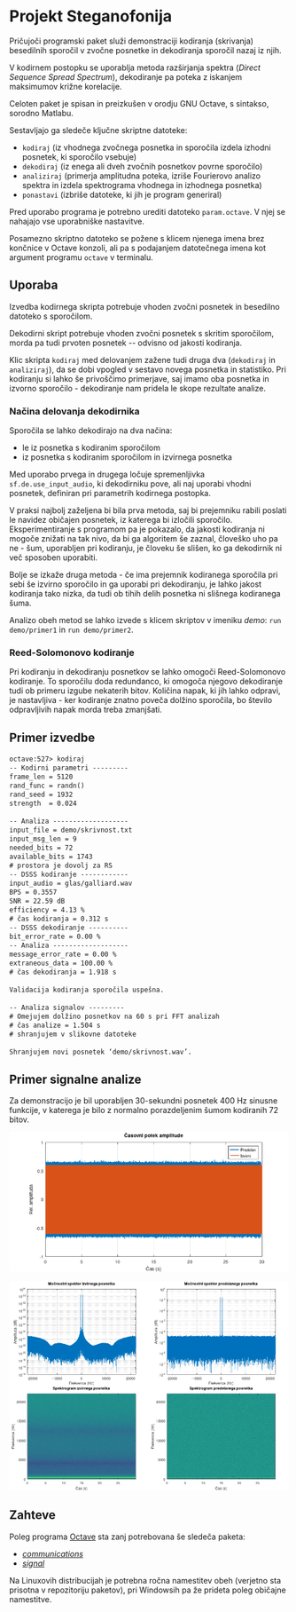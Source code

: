 # Projekt Steganofonija

Pričujoči programski paket služi demonstraciji kodiranja (skrivanja) besedilnih sporočil v zvočne posnetke in dekodiranja sporočil nazaj iz njih.

V kodirnem postopku se uporablja metoda razširjanja spektra (*Direct Sequence Spread Spectrum*), dekodiranje pa poteka z iskanjem maksimumov križne korelacije.

Celoten paket je spisan in preizkušen v orodju GNU Octave, s sintakso, sorodno Matlabu.

Sestavljajo ga sledeče ključne skriptne datoteke:

- `kodiraj` (iz vhodnega zvočnega posnetka in sporočila izdela izhodni posnetek, ki sporočilo vsebuje)
- `dekodiraj` (iz enega ali dveh zvočnih posnetkov povrne sporočilo)
- `analiziraj` (primerja amplitudna poteka, izriše Fourierovo analizo spektra in izdela spektrograma vhodnega in izhodnega posnetka)
- `ponastavi` (izbriše datoteke, ki jih je program generiral)

Pred uporabo programa je potrebno urediti datoteko `param.octave`. V njej se nahajajo vse uporabniške nastavitve.

Posamezno skriptno datoteko se požene s klicem njenega imena brez končnice v Octave konzoli, ali pa s podajanjem datotečnega imena kot argument programu `octave` v terminalu.


## Uporaba

Izvedba kodirnega skripta potrebuje vhoden zvočni posnetek in besedilno datoteko s sporočilom.

Dekodirni skript potrebuje vhoden zvočni posnetek s skritim sporočilom, morda pa tudi prvoten posnetek -- odvisno od jakosti kodiranja.

Klic skripta `kodiraj` med delovanjem zažene tudi druga dva (`dekodiraj` in `analiziraj`), da se dobi vpogled v sestavo novega posnetka in statistiko. Pri kodiranju si lahko še privoščimo primerjave, saj imamo oba posnetka in izvorno sporočilo - dekodiranje nam pridela le skope rezultate analize.

### Načina delovanja dekodirnika

Sporočila se lahko dekodirajo na dva načina:

- le iz posnetka s kodiranim sporočilom
- iz posnetka s kodiranim sporočilom in izvirnega posnetka

Med uporabo prvega in drugega ločuje spremenljivka `sf.de.use_input_audio`, ki dekodirniku pove, ali naj uporabi vhodni posnetek, definiran pri parametrih kodirnega postopka.

V praksi najbolj zaželjena bi bila prva metoda, saj bi prejemniku rabili poslati le navidez običajen posnetek, iz katerega bi izločili sporočilo. Eksperimentiranje s programom pa je pokazalo, da jakosti kodiranja ni mogoče znižati na tak nivo, da bi ga algoritem še zaznal, človeško uho pa ne - šum, uporabljen pri kodiranju, je človeku še slišen, ko ga dekodirnik ni več sposoben uporabiti.

Bolje se izkaže druga metoda - če ima prejemnik kodiranega sporočila pri sebi še izvirno sporočilo in ga uporabi pri dekodiranju, je lahko jakost kodiranja tako nizka, da tudi ob tihih delih posnetka ni slišnega kodiranega šuma.

Analizo obeh metod se lahko izvede s klicem skriptov v imeniku *demo*: `run demo/primer1` in `run demo/primer2`.

### Reed-Solomonovo kodiranje

Pri kodiranju in dekodiranju posnetkov se lahko omogoči Reed-Solomonovo kodiranje. To sporočilu doda redundanco, ki omogoča njegovo dekodiranje tudi ob primeru izgube nekaterih bitov. Količina napak, ki jih lahko odpravi, je nastavljiva - ker kodiranje znatno poveča dolžino sporočila, bo število odpravljivih napak morda treba zmanjšati.


## Primer izvedbe

```
octave:527> kodiraj
-- Kodirni parametri ---------
frame_len = 5120
rand_func = randn()
rand_seed = 1932
strength  = 0.024

-- Analiza -------------------
input_file = demo/skrivnost.txt
input_msg_len = 9
needed_bits = 72
available_bits = 1743
# prostora je dovolj za RS
-- DSSS kodiranje ------------
input_audio = glas/galliard.wav
BPS = 0.3557
SNR = 22.59 dB
efficiency = 4.13 %
# čas kodiranja = 0.312 s
-- DSSS dekodiranje ----------
bit_error_rate = 0.00 %
-- Analiza -------------------
message_error_rate = 0.00 %
extraneous_data = 100.00 %
# čas dekodiranja = 1.918 s

Validacija kodiranja sporočila uspešna.

-- Analiza signalov ---------
# Omejujem dolžino posnetkov na 60 s pri FFT analizah
# čas analize = 1.504 s
# shranjujem v slikovne datoteke

Shranjujem novi posnetek ‘demo/skrivnost.wav’.
```

## Primer signalne analize

Za demonstracijo je bil uporabljen 30-sekundni posnetek 400 Hz sinusne funkcije, v katerega je bilo z normalno porazdeljenim šumom kodiranih 72 bitov.

![Amplitudni potek](static/demo1.png)

![Spektralna analiza](static/demo2.png)

## Zahteve

Poleg programa [Octave](https://octave.org/) sta zanj potrebovana še sledeča paketa:
- [*communications*](https://gnu-octave.github.io/packages/communications/)
- [*signal*](https://gnu-octave.github.io/packages/signal/)

Na Linuxovih distribucijah je potrebna ročna namestitev obeh (verjetno sta prisotna v repozitoriju paketov), pri Windowsih pa že prideta poleg običajne namestitve.
